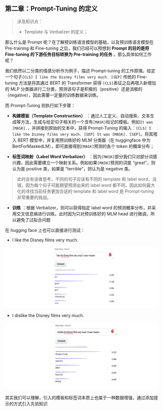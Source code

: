 第二章：Prompt-Tuning 的定义
---------------------

> 涉及知识点：
> 
> *   Template 与 Verbalizer 的定义；
>     

那么什么是 Prompt 呢？在了解预训练语言模型的基础，以及预训练语言模型在 Pre-training 和 Fine-tuning 之后，我们已经可以预想到 **Prompt 的目的是将 Fine-tuning 的下游任务目标转换为 Pre-training 的任务** 。那么具体如何工作呢？

我们依然以二分类的情感分析作为例子，描述 Prompt-tuning 的工作原理。给定一个句子`[CLS] I like the Disney films very much. [SEP]` 传统的 Fine-tuning 方法是将其通过 BERT 的 Transformer 获得 `[CLS]`表征之后再喂入新增加的 MLP 分类器进行二分类，预测该句子是积极的（positive）还是消极的（negative），因此需要一定量的训练数据来训练。

而 Prompt-Tuning 则执行如下步骤：

*   **构建模板（Template Construction）** ：通过人工定义、自动搜索、文本生成等方法，生成与给定句子相关的一个含有`[MASK]`标记的模板。例如`It was [MASK].`，并拼接到原始的文本中，获得 Prompt-Tuning 的输入：`[CLS] I like the Disney films very much. [SEP] It was [MASK]. [SEP]`。将其喂入 BERT 模型中，并复用预训练好的 MLM 分类器（在 huggingface 中为 BertForMaskedLM），即可直接得到`[MASK]`预测的各个 token 的概率分布；
    
*   **标签词映射（Label Word Verbalizer）** ：因为`[MASK]`部分我们只对部分词感兴趣，因此需要建立一个映射关系。例如如果`[MASK]`预测的词是 “great”，则认为是 positive 类，如果是 “terrible”，则认为是 negative 类。
    

> 此时会有读者思考，不同的句子应该有不同的 template 和 label word，没错，因为每个句子可能期望预测出来的 label word 都不同，因此如何最大化的寻找当前任务更加合适的 template 和 label word 是 Prompt-tuning 非常重要的挑战。

*   **训练** ：根据 Verbalizer，则可以获得指定 label word 的预测概率分布，并采用交叉信息熵进行训练。此时因为只对预训练好的 MLM head 进行微调，所以避免了过拟合问题
    

在 hugging face 上也可以直接进行测试：

*   I like the Disney films very much.
    
<div align=center>
<img src="./imgs/1.jpg" width="800" height="200">
</div>

*   I dislike the Disney films very much.
    
<div align=center>
<img src="./imgs/2.jpg" width="800" height="220">
</div>

其实我们可以理解，引入的模板和标签词本质上也属于一种数据增强，通过添加提示的方式引入先验知识
